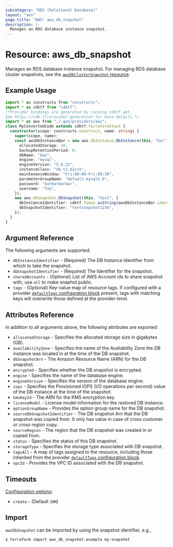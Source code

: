 ```yaml
---
subcategory: "RDS (Relational Database)"
layout: "aws"
page_title: "AWS: aws_db_snapshot"
description: |-
  Manages an RDS database instance snapshot.
---
```


# Resource: aws_db_snapshot

Manages an RDS database instance snapshot. For managing RDS database cluster snapshots, see the [`awsDbClusterSnapshot` resource](/docs/providers/aws/r/db_cluster_snapshot.html).

## Example Usage

```typescript
import * as constructs from "constructs";
import * as cdktf from "cdktf";
/*Provider bindings are generated by running cdktf get.
See https://cdk.tf/provider-generation for more details.*/
import * as aws from "./.gen/providers/aws";
class MyConvertedCode extends cdktf.TerraformStack {
  constructor(scope: constructs.Construct, name: string) {
    super(scope, name);
    const awsDbInstanceBar = new aws.dbInstance.DbInstance(this, "bar", {
      allocatedStorage: 10,
      backupRetentionPeriod: 0,
      dbName: "baz",
      engine: "mysql",
      engineVersion: "5.6.21",
      instanceClass: "db.t2.micro",
      maintenanceWindow: "Fri:09:00-Fri:09:30",
      parameterGroupName: "default.mysql5.6",
      password: "barbarbarbar",
      username: "foo",
    });
    new aws.dbSnapshot.DbSnapshot(this, "test", {
      dbInstanceIdentifier: cdktf.Token.asString(awsDbInstanceBar.identifier),
      dbSnapshotIdentifier: "testsnapshot1234",
    });
  }
}

```

## Argument Reference

The following arguments are supported:

* `dbInstanceIdentifier` - (Required) The DB Instance Identifier from which to take the snapshot.
* `dbSnapshotIdentifier` - (Required) The Identifier for the snapshot.
* `sharedAccounts` - (Optional) List of AWS Account ids to share snapshot with, use `all` to make snaphot public.
* `tags` - (Optional) Key-value map of resource tags. If configured with a provider [`defaultTags` configuration block](https://registry.terraform.io/providers/hashicorp/aws/latest/docs#default_tags-configuration-block) present, tags with matching keys will overwrite those defined at the provider-level.

## Attributes Reference

In addition to all arguments above, the following attributes are exported:

* `allocatedStorage` - Specifies the allocated storage size in gigabytes (GB).
* `availabilityZone` - Specifies the name of the Availability Zone the DB instance was located in at the time of the DB snapshot.
* `dbSnapshotArn` - The Amazon Resource Name (ARN) for the DB snapshot.
* `encrypted` - Specifies whether the DB snapshot is encrypted.
* `engine` - Specifies the name of the database engine.
* `engineVersion` - Specifies the version of the database engine.
* `iops` - Specifies the Provisioned IOPS (I/O operations per second) value of the DB instance at the time of the snapshot.
* `kmsKeyId` - The ARN for the KMS encryption key.
* `licenseModel` - License model information for the restored DB instance.
* `optionGroupName` - Provides the option group name for the DB snapshot.
* `sourceDbSnapshotIdentifier` - The DB snapshot Arn that the DB snapshot was copied from. It only has value in case of cross customer or cross region copy.
* `sourceRegion` - The region that the DB snapshot was created in or copied from.
* `status` - Specifies the status of this DB snapshot.
* `storageType` - Specifies the storage type associated with DB snapshot.
* `tagsAll` - A map of tags assigned to the resource, including those inherited from the provider [`defaultTags` configuration block](https://registry.terraform.io/providers/hashicorp/aws/latest/docs#default_tags-configuration-block).
* `vpcId` - Provides the VPC ID associated with the DB snapshot.

## Timeouts

[Configuration options](https://developer.hashicorp.com/terraform/language/resources/syntax#operation-timeouts):

- `create` - (Default `20M`)

## Import

`awsDbSnapshot` can be imported by using the snapshot identifier, e.g.,

```
$ terraform import aws_db_snapshot.example my-snapshot
```

<!-- cache-key: cdktf-0.17.0-pre.15 input-82f1a8a20bd963ef3d22e87c238db09102701a38769cd9b4db8088ee117ade17 -->